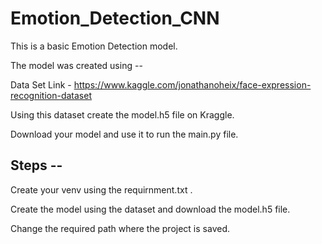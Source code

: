 # Emotion_Detection_CNN
This is a basic Emotion Detection model.

The model was created using --

Data Set Link - https://www.kaggle.com/jonathanoheix/face-expression-recognition-dataset

Using this dataset create the model.h5 file on Kraggle.

Download your model and use it to run the main.py file.

## Steps -- 

Create your venv using the requirnment.txt .

Create the model using the dataset and download the model.h5 file.

Change the required path where the project is saved. 







